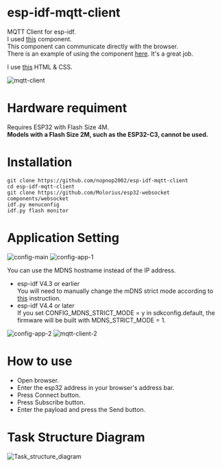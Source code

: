 # esp-idf-mqtt-client
MQTT Client for esp-idf.   
I used [this](https://github.com/Molorius/esp32-websocket) component.   
This component can communicate directly with the browser.   
There is an example of using the component [here](https://github.com/Molorius/ESP32-Examples).
It's a great job.   

I use [this](https://github.com/emqx/MQTT-Client-Examples/tree/master/mqtt-client-Electron) HTML & CSS.   

![mqtt-client](https://user-images.githubusercontent.com/6020549/139746798-d83496dd-3f3f-471d-bc9e-b9baaf9bdc01.jpg)

# Hardware requiment
Requires ESP32 with Flash Size 4M.   
__Models with a Flash Size 2M, such as the ESP32-C3, cannot be used.__   

# Installation
```
git clone https://github.com/nopnop2002/esp-idf-mqtt-client
cd esp-idf-mqtt-client
git clone https://github.com/Molorius/esp32-websocket components/websocket
idf.py menuconfig
idf.py flash monitor
```

# Application Setting
![config-main](https://user-images.githubusercontent.com/6020549/139746838-6fb6ddd2-3abb-4f15-9aa0-1af51759579d.jpg)
![config-app-1](https://user-images.githubusercontent.com/6020549/139746864-50e7e765-9733-4dc0-b5fb-46a585dc62fe.jpg)

You can use the MDNS hostname instead of the IP address.   
- esp-idf V4.3 or earlier   
 You will need to manually change the mDNS strict mode according to [this](https://github.com/espressif/esp-idf/issues/6190) instruction.   
- esp-idf V4.4 or later  
 If you set CONFIG_MDNS_STRICT_MODE = y in sdkconfig.default, the firmware will be built with MDNS_STRICT_MODE = 1.

![config-app-2](https://user-images.githubusercontent.com/6020549/139746873-09ab4d54-c6f1-41a3-bb2e-6a0ea65d3be7.jpg)
![mqtt-client-2](https://user-images.githubusercontent.com/6020549/139753130-ce044b46-daac-4540-836a-192d8d528809.jpg)

# How to use
- Open browser.   
- Enter the esp32 address in your browser's address bar.
- Press Connect button.   
- Press Subscribe button.   
- Enter the payload and press the Send button.   


# Task Structure Diagram
![Task_structure_diagram](https://user-images.githubusercontent.com/6020549/139747430-1257fc80-7519-4d6e-80d7-740adc2e0e17.JPG)
